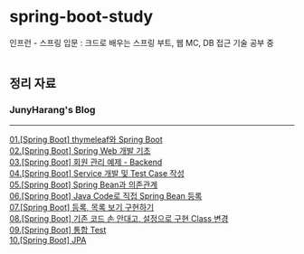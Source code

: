 # spring-boot-study
인프런  - 스프링 입문 : 크드로 배우는 스프링 부트, 웹 MC, DB 접근 기술 공부 중
<br><br>

## 정리 자료
### JunyHarang's Blog

---

[01.[Spring Boot] thymeleaf와 Spring Boot](https://junyharang.tistory.com/70)
<br>
[02.[Spring Boot] Spring Web 개발 기초](https://junyharang.tistory.com/71)
<br>
[03.[Spring Boot] 회원 관리 예제 - Backend](https://junyharang.tistory.com/72)
<br>
[04.[Spring Boot] Service 개발 및 Test Case 작성](https://junyharang.tistory.com/77)
<br>
[05.[Spring Boot] Spring Bean과 의존관계](https://junyharang.tistory.com/78)
<br>
[06.[Spring Boot] Java Code로 직접 Spring Bean 등록](https://junyharang.tistory.com/79)
<br>
[07.[Spring Boot] 등록, 목록 보기 구현하기](https://junyharang.tistory.com/81)
<br>
[08.[Spring Boot] 기존 코드 손 안대고, 설정으로 구현 Class 변경](https://junyharang.tistory.com/82)
<br>
[09.[Spring Boot] 통합 Test](https://junyharang.tistory.com/85)
<br>
[10.[Spring Boot] JPA](https://junyharang.tistory.com/86)
